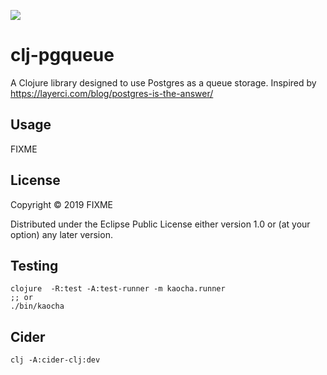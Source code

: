 ![](https://github.com/clj-lx/clj-pgqueue/workflows/Clojure%20CI/badge.svg)
# clj-pgqueue

A Clojure library designed to use Postgres as a queue storage.
Inspired by https://layerci.com/blog/postgres-is-the-answer/

## Usage

FIXME

## License

Copyright © 2019 FIXME

Distributed under the Eclipse Public License either version 1.0 or (at
your option) any later version.


## Testing

	clojure  -R:test -A:test-runner -m kaocha.runner
    ;; or
    ./bin/kaocha



## Cider

	clj -A:cider-clj:dev
